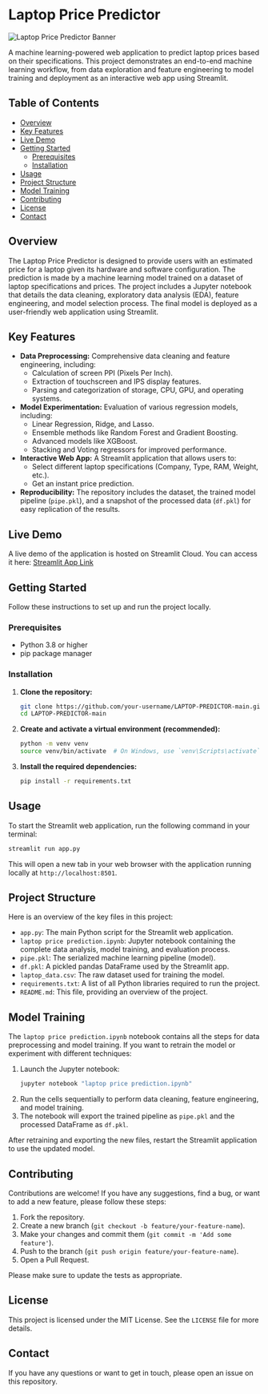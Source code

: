 # Laptop Price Predictor 

![Laptop Price Predictor Banner](https://example.com/banner.png)  <!-- Replace with an actual banner image -->

A machine learning-powered web application to predict laptop prices based on their specifications. This project demonstrates an end-to-end machine learning workflow, from data exploration and feature engineering to model training and deployment as an interactive web app using Streamlit.

## Table of Contents

- [Overview](#overview)
- [Key Features](#key-features)
- [Live Demo](#live-demo)
- [Getting Started](#getting-started)
  - [Prerequisites](#prerequisites)
  - [Installation](#installation)
- [Usage](#usage)
- [Project Structure](#project-structure)
- [Model Training](#model-training)
- [Contributing](#contributing)
- [License](#license)
- [Contact](#contact)

## Overview

The Laptop Price Predictor is designed to provide users with an estimated price for a laptop given its hardware and software configuration. The prediction is made by a machine learning model trained on a dataset of laptop specifications and prices. The project includes a Jupyter notebook that details the data cleaning, exploratory data analysis (EDA), feature engineering, and model selection process. The final model is deployed as a user-friendly web application using Streamlit.

## Key Features

- **Data Preprocessing:** Comprehensive data cleaning and feature engineering, including:
    - Calculation of screen PPI (Pixels Per Inch).
    - Extraction of touchscreen and IPS display features.
    - Parsing and categorization of storage, CPU, GPU, and operating systems.
- **Model Experimentation:** Evaluation of various regression models, including:
    - Linear Regression, Ridge, and Lasso.
    - Ensemble methods like Random Forest and Gradient Boosting.
    - Advanced models like XGBoost.
    - Stacking and Voting regressors for improved performance.
- **Interactive Web App:** A Streamlit application that allows users to:
    - Select different laptop specifications (Company, Type, RAM, Weight, etc.).
    - Get an instant price prediction.
- **Reproducibility:** The repository includes the dataset, the trained model pipeline (`pipe.pkl`), and a snapshot of the processed data (`df.pkl`) for easy replication of the results.

## Live Demo

A live demo of the application is hosted on Streamlit Cloud. You can access it here: [Streamlit App Link](https://laptop-predictor-2txzje29nczusqikzy4o4d.streamlit.app/)

## Getting Started

Follow these instructions to set up and run the project locally.

### Prerequisites

- Python 3.8 or higher
- pip package manager

### Installation

1.  **Clone the repository:**
    ```bash
    git clone https://github.com/your-username/LAPTOP-PREDICTOR-main.git
    cd LAPTOP-PREDICTOR-main
    ```

2.  **Create and activate a virtual environment (recommended):**
    ```bash
    python -m venv venv
    source venv/bin/activate  # On Windows, use `venv\Scripts\activate`
    ```

3.  **Install the required dependencies:**
    ```bash
    pip install -r requirements.txt
    ```

## Usage

To start the Streamlit web application, run the following command in your terminal:

```bash
streamlit run app.py
```

This will open a new tab in your web browser with the application running locally at `http://localhost:8501`.

## Project Structure

Here is an overview of the key files in this project:

-   `app.py`: The main Python script for the Streamlit web application.
-   `laptop price prediction.ipynb`: Jupyter notebook containing the complete data analysis, model training, and evaluation process.
-   `pipe.pkl`: The serialized machine learning pipeline (model).
-   `df.pkl`: A pickled pandas DataFrame used by the Streamlit app.
-   `laptop_data.csv`: The raw dataset used for training the model.
-   `requirements.txt`: A list of all Python libraries required to run the project.
-   `README.md`: This file, providing an overview of the project.

## Model Training

The `laptop price prediction.ipynb` notebook contains all the steps for data preprocessing and model training. If you want to retrain the model or experiment with different techniques:

1.  Launch the Jupyter notebook:
    ```bash
    jupyter notebook "laptop price prediction.ipynb"
    ```
2.  Run the cells sequentially to perform data cleaning, feature engineering, and model training.
3.  The notebook will export the trained pipeline as `pipe.pkl` and the processed DataFrame as `df.pkl`.

After retraining and exporting the new files, restart the Streamlit application to use the updated model.

## Contributing

Contributions are welcome! If you have any suggestions, find a bug, or want to add a new feature, please follow these steps:

1.  Fork the repository.
2.  Create a new branch (`git checkout -b feature/your-feature-name`).
3.  Make your changes and commit them (`git commit -m 'Add some feature'`).
4.  Push to the branch (`git push origin feature/your-feature-name`).
5.  Open a Pull Request.

Please make sure to update the tests as appropriate.

## License

This project is licensed under the MIT License. See the `LICENSE` file for more details.

## Contact

If you have any questions or want to get in touch, please open an issue on this repository.